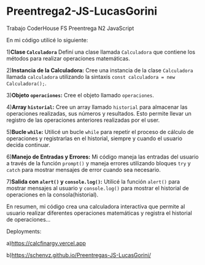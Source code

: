 # Preentrega2-JS-LucasGorini
Trabajo CoderHouse FS Preentrega N2 JavaScript

En mi código utilicé lo siguiente:

1)**Clase `Calculadora`**
   Definí una clase llamada `Calculadora` que contiene los métodos para realizar operaciones matemáticas.
   
2)**Instancia de la Calculadora:**
   Cree una instancia de la clase `Calculadora` llamada `calculadora` utilizando la sintaxis `const calculadora = new Calculadora();`.
   
3)**Objeto `operaciones`:**
   Cree el objeto llamado `operaciones`.
   
4)**Array `historial`:**
   Cree un array llamado `historial` para almacenar las operaciones realizadas, sus números y resultados. Esto permite llevar un registro de las operaciones anteriores realizadas por el user.
   
5)**Bucle `while`:**
   Utilicé un bucle `while` para repetir el proceso de cálculo de operaciones y registrarlas en el historial, siempre y cuando el usuario decida continuar.
   
6)**Manejo de Entradas y Errores:**
   Mi código maneja las entradas del usuario a través de la función `prompt()` y maneja errores utilizando bloques `try` y `catch` para mostrar mensajes de error cuando sea necesario.
   
7)**Salida con `alert()` y `console.log()`:**
   Utilicé la función `alert()` para mostrar mensajes al usuario y `console.log()` para mostrar el historial de operaciones en la consola(historial).
   

En resumen, mi código crea una calculadora interactiva que permite al usuario realizar diferentes operaciones matemáticas y registra el historial de operaciones...


Deployments:       


a)https://calcfinargy.vercel.app

b)https://schenvz.github.io/Preentregas-JS-LucasGorini/
